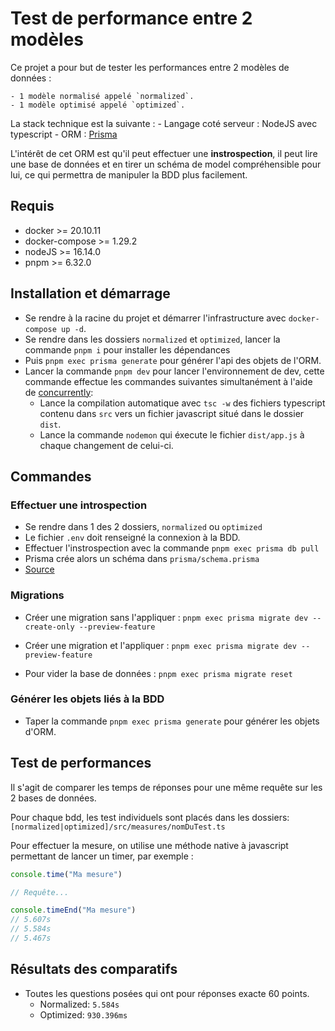 # Test de performance entre 2 modèles

Ce projet a pour but de tester les performances entre 2 modèles de données : 

    - 1 modèle normalisé appelé `normalized`.
    - 1 modèle optimisé appelé `optimized`.

La stack technique est la suivante :
    - Langage coté serveur : NodeJS avec typescript
    - ORM : [Prisma](https://www.prisma.io/)

L'intérêt de cet ORM est qu'il peut effectuer une **instrospection**, il peut lire une base de données et en tirer un schéma de model compréhensible pour lui, ce qui permettra de manipuler la BDD plus facilement.

## Requis

- docker >= 20.10.11
- docker-compose >= 1.29.2
- nodeJS >= 16.14.0
- pnpm >= 6.32.0

## Installation et démarrage

- Se rendre à la racine du projet et démarrer l'infrastructure avec `docker-compose up -d`.
- Se rendre dans les dossiers `normalized` et `optimized`, lancer la commande `pnpm i` pour installer les dépendances
- Puis `pnpm exec prisma generate` pour générer l'api des objets de l'ORM.
- Lancer la commande `pnpm dev` pour lancer l'environnement de dev, cette commande effectue les commandes suivantes simultanément à l'aide de [concurrently](https://www.npmjs.com/package/concurrently):
  - Lance la compilation automatique avec `tsc -w` des fichiers typescript contenu dans `src` vers un fichier javascript situé dans le dossier `dist`.
  - Lance la commande `nodemon` qui éxecute le fichier `dist/app.js` à chaque changement de celui-ci.

## Commandes

### Effectuer une introspection
- Se rendre dans 1 des 2 dossiers, `normalized` ou `optimized`
- Le fichier `.env` doit renseigné la connexion à la BDD.
- Effectuer l'instrospection avec la commande `pnpm exec prisma db pull`
- Prisma crée alors un schéma dans `prisma/schema.prisma`
- [Source](https://www.prisma.io/docs/getting-started/setup-prisma/add-to-existing-project/relational-databases/introspection-typescript-mysql)

### Migrations

- Créer une migration sans l'appliquer : `pnpm exec prisma migrate dev --create-only --preview-feature`
- Créer une migration et l'appliquer : `pnpm exec prisma migrate dev --preview-feature`

- Pour vider la base de données : `pnpm exec prisma migrate reset`

### Générer les objets liés à la BDD
- Taper la commande `pnpm exec prisma generate` pour générer les objets d'ORM.

## Test de performances

Il s'agit de comparer les temps de réponses pour une même requête sur les 2 bases de données.

Pour chaque bdd, les test individuels sont placés dans les dossiers: `[normalized|optimized]/src/measures/nomDuTest.ts`

Pour effectuer la mesure, on utilise une méthode native à javascript permettant de lancer un timer, par exemple :

```js
console.time("Ma mesure")

// Requête...

console.timeEnd("Ma mesure")
// 5.607s
// 5.584s
// 5.467s

```

## Résultats des comparatifs

- Toutes les questions posées qui ont pour réponses exacte 60 points.
  - Normalized: `5.584s`
  - Optimized: `930.396ms`